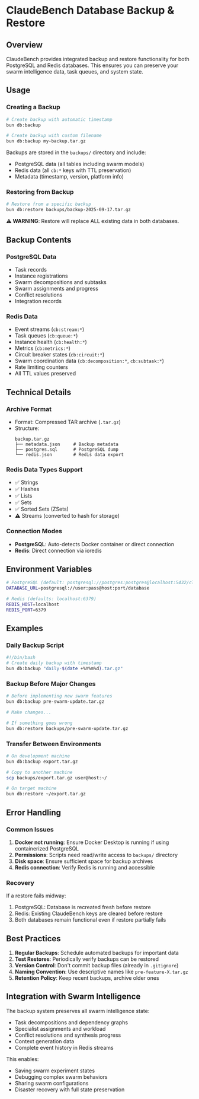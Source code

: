 # ClaudeBench Database Backup & Restore

## Overview

ClaudeBench provides integrated backup and restore functionality for both PostgreSQL and Redis databases. This ensures you can preserve your swarm intelligence data, task queues, and system state.

## Usage

### Creating a Backup

```bash
# Create backup with automatic timestamp
bun db:backup

# Create backup with custom filename  
bun db:backup my-backup.tar.gz
```

Backups are stored in the `backups/` directory and include:
- PostgreSQL data (all tables including swarm models)
- Redis data (all `cb:*` keys with TTL preservation)
- Metadata (timestamp, version, platform info)

### Restoring from Backup

```bash
# Restore from a specific backup
bun db:restore backups/backup-2025-09-17.tar.gz
```

**⚠️ WARNING**: Restore will replace ALL existing data in both databases.

## Backup Contents

### PostgreSQL Data
- Task records
- Instance registrations  
- Swarm decompositions and subtasks
- Swarm assignments and progress
- Conflict resolutions
- Integration records

### Redis Data
- Event streams (`cb:stream:*`)
- Task queues (`cb:queue:*`)
- Instance health (`cb:health:*`)
- Metrics (`cb:metrics:*`)
- Circuit breaker states (`cb:circuit:*`)
- Swarm coordination data (`cb:decomposition:*`, `cb:subtask:*`)
- Rate limiting counters
- All TTL values preserved

## Technical Details

### Archive Format
- Format: Compressed TAR archive (`.tar.gz`)
- Structure:
  ```
  backup.tar.gz
  ├── metadata.json     # Backup metadata
  ├── postgres.sql      # PostgreSQL dump
  └── redis.json        # Redis data export
  ```

### Redis Data Types Support
- ✅ Strings
- ✅ Hashes  
- ✅ Lists
- ✅ Sets
- ✅ Sorted Sets (ZSets)
- ⚠️ Streams (converted to hash for storage)

### Connection Modes
- **PostgreSQL**: Auto-detects Docker container or direct connection
- **Redis**: Direct connection via ioredis

## Environment Variables

```bash
# PostgreSQL (default: postgresql://postgres:postgres@localhost:5432/claudebench)
DATABASE_URL=postgresql://user:pass@host:port/database

# Redis (defaults: localhost:6379)
REDIS_HOST=localhost
REDIS_PORT=6379
```

## Examples

### Daily Backup Script
```bash
#!/bin/bash
# Create daily backup with timestamp
bun db:backup "daily-$(date +%Y%m%d).tar.gz"
```

### Backup Before Major Changes
```bash
# Before implementing new swarm features
bun db:backup pre-swarm-update.tar.gz

# Make changes...

# If something goes wrong
bun db:restore backups/pre-swarm-update.tar.gz
```

### Transfer Between Environments
```bash
# On development machine
bun db:backup export.tar.gz

# Copy to another machine
scp backups/export.tar.gz user@host:~/

# On target machine  
bun db:restore ~/export.tar.gz
```

## Error Handling

### Common Issues

1. **Docker not running**: Ensure Docker Desktop is running if using containerized PostgreSQL
2. **Permissions**: Scripts need read/write access to `backups/` directory
3. **Disk space**: Ensure sufficient space for backup archives
4. **Redis connection**: Verify Redis is running and accessible

### Recovery

If a restore fails midway:
1. PostgreSQL: Database is recreated fresh before restore
2. Redis: Existing ClaudeBench keys are cleared before restore
3. Both databases remain functional even if restore partially fails

## Best Practices

1. **Regular Backups**: Schedule automated backups for important data
2. **Test Restores**: Periodically verify backups can be restored
3. **Version Control**: Don't commit backup files (already in `.gitignore`)
4. **Naming Convention**: Use descriptive names like `pre-feature-X.tar.gz`
5. **Retention Policy**: Keep recent backups, archive older ones

## Integration with Swarm Intelligence

The backup system preserves all swarm intelligence state:
- Task decompositions and dependency graphs
- Specialist assignments and workload
- Conflict resolutions and synthesis progress
- Context generation data
- Complete event history in Redis streams

This enables:
- Saving swarm experiment states
- Debugging complex swarm behaviors
- Sharing swarm configurations
- Disaster recovery with full state preservation